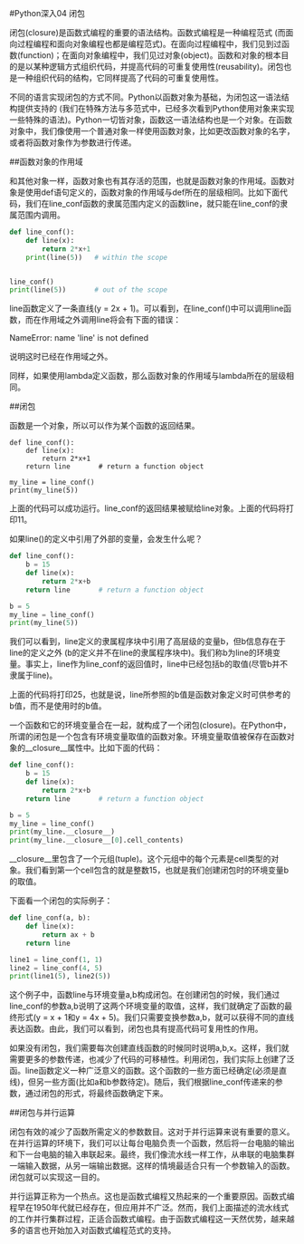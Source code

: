 #Python深入04 闭包


 

闭包(closure)是函数式编程的重要的语法结构。函数式编程是一种编程范式 (而面向过程编程和面向对象编程也都是编程范式)。在面向过程编程中，我们见到过函数(function)；在面向对象编程中，我们见过对象(object)。函数和对象的根本目的是以某种逻辑方式组织代码，并提高代码的可重复使用性(reusability)。闭包也是一种组织代码的结构，它同样提高了代码的可重复使用性。

不同的语言实现闭包的方式不同。Python以函数对象为基础，为闭包这一语法结构提供支持的 (我们在特殊方法与多范式中，已经多次看到Python使用对象来实现一些特殊的语法)。Python一切皆对象，函数这一语法结构也是一个对象。在函数对象中，我们像使用一个普通对象一样使用函数对象，比如更改函数对象的名字，或者将函数对象作为参数进行传递。

 

##函数对象的作用域

和其他对象一样，函数对象也有其存活的范围，也就是函数对象的作用域。函数对象是使用def语句定义的，函数对象的作用域与def所在的层级相同。比如下面代码，我们在line_conf函数的隶属范围内定义的函数line，就只能在line_conf的隶属范围内调用。

```python
def line_conf():
    def line(x):
        return 2*x+1
    print(line(5))   # within the scope


line_conf()
print(line(5))       # out of the scope
```
line函数定义了一条直线(y = 2x + 1)。可以看到，在line_conf()中可以调用line函数，而在作用域之外调用line将会有下面的错误：

NameError: name 'line' is not defined

说明这时已经在作用域之外。

 

同样，如果使用lambda定义函数，那么函数对象的作用域与lambda所在的层级相同。

 

##闭包

函数是一个对象，所以可以作为某个函数的返回结果。

```pyhton
def line_conf():
    def line(x):
        return 2*x+1
    return line       # return a function object

my_line = line_conf()
print(my_line(5))       
```
上面的代码可以成功运行。line_conf的返回结果被赋给line对象。上面的代码将打印11。

 

如果line()的定义中引用了外部的变量，会发生什么呢？

```python
def line_conf():
    b = 15
    def line(x):
        return 2*x+b
    return line       # return a function object

b = 5
my_line = line_conf()
print(my_line(5))       
```
我们可以看到，line定义的隶属程序块中引用了高层级的变量b，但b信息存在于line的定义之外 (b的定义并不在line的隶属程序块中)。我们称b为line的环境变量。事实上，line作为line_conf的返回值时，line中已经包括b的取值(尽管b并不隶属于line)。

上面的代码将打印25，也就是说，line所参照的b值是函数对象定义时可供参考的b值，而不是使用时的b值。

 

一个函数和它的环境变量合在一起，就构成了一个闭包(closure)。在Python中，所谓的闭包是一个包含有环境变量取值的函数对象。环境变量取值被保存在函数对象的__closure__属性中。比如下面的代码：

```python
def line_conf():
    b = 15
    def line(x):
        return 2*x+b
    return line       # return a function object

b = 5
my_line = line_conf()
print(my_line.__closure__)
print(my_line.__closure__[0].cell_contents)
```
__closure__里包含了一个元组(tuple)。这个元组中的每个元素是cell类型的对象。我们看到第一个cell包含的就是整数15，也就是我们创建闭包时的环境变量b的取值。

 

下面看一个闭包的实际例子：

```python
def line_conf(a, b):
    def line(x):
        return ax + b
    return line

line1 = line_conf(1, 1)
line2 = line_conf(4, 5)
print(line1(5), line2(5))
```
这个例子中，函数line与环境变量a,b构成闭包。在创建闭包的时候，我们通过line_conf的参数a,b说明了这两个环境变量的取值，这样，我们就确定了函数的最终形式(y = x + 1和y = 4x + 5)。我们只需要变换参数a,b，就可以获得不同的直线表达函数。由此，我们可以看到，闭包也具有提高代码可复用性的作用。

如果没有闭包，我们需要每次创建直线函数的时候同时说明a,b,x。这样，我们就需要更多的参数传递，也减少了代码的可移植性。利用闭包，我们实际上创建了泛函。line函数定义一种广泛意义的函数。这个函数的一些方面已经确定(必须是直线)，但另一些方面(比如a和b参数待定)。随后，我们根据line_conf传递来的参数，通过闭包的形式，将最终函数确定下来。

 

##闭包与并行运算

闭包有效的减少了函数所需定义的参数数目。这对于并行运算来说有重要的意义。在并行运算的环境下，我们可以让每台电脑负责一个函数，然后将一台电脑的输出和下一台电脑的输入串联起来。最终，我们像流水线一样工作，从串联的电脑集群一端输入数据，从另一端输出数据。这样的情境最适合只有一个参数输入的函数。闭包就可以实现这一目的。

并行运算正称为一个热点。这也是函数式编程又热起来的一个重要原因。函数式编程早在1950年代就已经存在，但应用并不广泛。然而，我们上面描述的流水线式的工作并行集群过程，正适合函数式编程。由于函数式编程这一天然优势，越来越多的语言也开始加入对函数式编程范式的支持。
